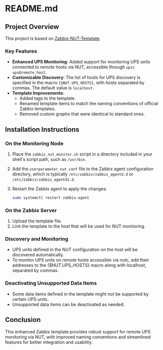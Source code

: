 # README.md

## Project Overview

This project is based on [Zabbix-NUT-Template](https://github.com/delin/Zabbix-NUT-Template).

### Key Features

- **Enhanced UPS Monitoring**: Added support for monitoring UPS units connected to remote hosts via NUT, accessible through `upsc ups@remote_host`.
- **Customizable Discovery**: The list of hosts for UPS discovery is specified in the macro `{$NUT.UPS_HOSTS}`, with hosts separated by commas. The default value is `localhost`.
- **Template Improvements**:
  - Added tags to the template.
  - Renamed template items to match the naming conventions of official Zabbix templates.
  - Removed custom graphs that were identical to standard ones.

## Installation Instructions

### On the Monitoring Node

1. Place the `zabbix_nut_monitor.sh` script in a directory included in your shell's script path, such as `/usr/bin`.
2. Add the `userparameter_nut.conf` file to the Zabbix agent configuration directory, which is typically `/etc/zabbix/zabbix_agentd.d` or `/etc/zabbix/zabbix_agentd2.d`.
3. Restart the Zabbix agent to apply the changes:

   ```sh
   sudo systemctl restart zabbix-agent
   ```

### On the Zabbix Server

1. Upload the template file.
2. Link the template to the host that will be used for NUT monitoring.

### Discovery and Monitoring

- UPS units defined in the NUT configuration on the host will be discovered automatically.
- To monitor UPS units on remote hosts accessible via nutc, add their addresses to the {$NUT.UPS_HOSTS} macro along with localhost, separated by commas.

### Deactivating Unsupported Data Items
- Some data items defined in the template might not be supported by certain UPS units.
- Unsupported data items can be deactivated as needed.

## Conclusion

This enhanced Zabbix template provides robust support for remote UPS monitoring via NUT, with improved naming conventions and streamlined features for better integration and usability.